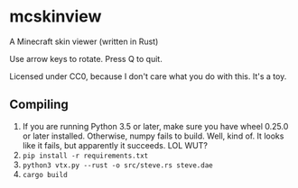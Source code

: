# mcskinview
A Minecraft skin viewer (written in Rust)

Use arrow keys to rotate.  Press Q to quit.

Licensed under CC0, because I don't care what you do with this.  It's a toy.

## Compiling

1. If you are running Python 3.5 or later, make sure you have wheel 0.25.0 or later installed.  Otherwise, numpy fails to build.  Well, kind of.  It looks like it fails, but apparently it succeeds.  LOL WUT?
2. `pip install -r requirements.txt`
3. `python3 vtx.py --rust -o src/steve.rs steve.dae`
4. `cargo build`
